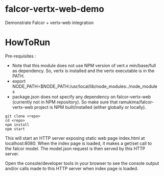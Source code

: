 # falcor-vertx-web-demo
Demonstrate Falcor + vertx-web integration

HowToRun
========
Pre-requisites :
* Note that this module does not use NPM version of vert.x min/base/full as dependency. So, vertx is installed and the vertx executable is in the PATH.
* export NODE_PATH=$NODE_PATH:/usr/local/lib/node_modules:./node_modules
* package.json does not specify any dependency on falcor-vertx-web (currently not in NPM repository). So make sure that ramukima/falcor-vertx-web project is NPM built/installed (either globally or locally).

```
git clone <repo>
cd <repo>
npm install
npm start
```

This will start an HTTP server exposing static web page index.html at localhost:8080. When the index page is loaded, it makes a get/set call to the falcor model. The model.json request is then served by this HTTP server.

Open the console/developer tools in your browser to see the console output and/or calls made to this HTTP server when index page is loaded.
